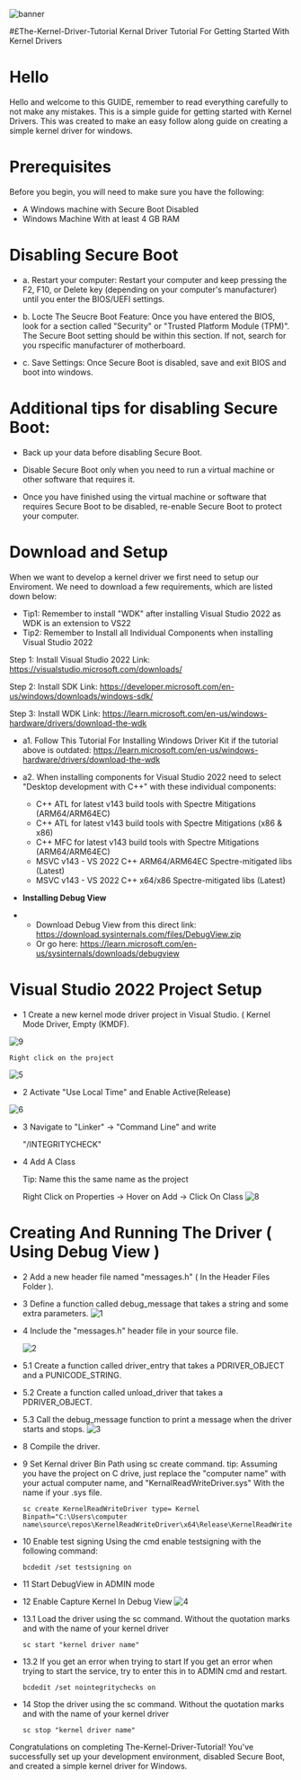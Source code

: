 ![banner](https://github.com/CollinEdward/The-Kernel-Driver-Tutorial/assets/66748817/6d2fb985-ae99-4c08-85af-903be8235ebc)

#£The-Kernel-Driver-Tutorial
Kernal Driver Tutorial For Getting Started With Kernel Drivers

# Hello
Hello and welcome to this GUIDE, remember to read everything carefully to not make any mistakes.
This is a simple guide for getting started with Kernel Drivers. 
This was created to make an easy follow along guide on creating a simple kernel driver for windows. 

# Prerequisites

Before you begin, you will need to make sure you have the following:

- A Windows machine with Secure Boot Disabled
- Windows Machine With at least 4 GB RAM

# Disabling Secure Boot

- a. Restart your computer: Restart your computer and keep pressing the F2, F10, or Delete key (depending on your computer's manufacturer) until you enter the BIOS/UEFI settings.

- b. Locte The Seucre Boot Feature: Once you have entered the BIOS, look for a section called "Security" or "Trusted Platform Module (TPM)". The Secure Boot setting should be within this section. If not, search for you rspecific manufacturer of motherboard. 

- c. Save Settings: Once Secure Boot is disabled, save and exit BIOS and boot into windows. 

# Additional tips for disabling Secure Boot:

- Back up your data before disabling Secure Boot.

- Disable Secure Boot only when you need to run a virtual machine or other software that requires it.

- Once you have finished using the virtual machine or software that requires Secure Boot to be disabled, re-enable Secure Boot to protect your computer.

# Download and Setup

When we want to develop a kernel driver we first need to setup our Enviroment.
We need to download a few requirements, which are listed down below:

 * Tip1: Remember to install "WDK" after installing Visual Studio 2022 as WDK is an extension to VS22
 * Tip2: Remember to Install all Individual Components when installing Visual Studio 2022

Step 1: Install Visual Studio 2022	Link: https://visualstudio.microsoft.com/downloads/

Step 2: Install SDK	Link: https://developer.microsoft.com/en-us/windows/downloads/windows-sdk/

Step 3: Install WDK	Link: https://learn.microsoft.com/en-us/windows-hardware/drivers/download-the-wdk

- a1. Follow This Tutorial For Installing Windows Driver Kit if the tutorial above is outdated: https://learn.microsoft.com/en-us/windows-hardware/drivers/download-the-wdk
- a2. When installing components for Visual Studio 2022 need to select "Desktop development with C++" with these individual components:
  
  - C++ ATL for latest v143 build tools with Spectre Mitigations (ARM64/ARM64EC)
  - C++ ATL for latest v143 build tools with Spectre Mitigations (x86 & x86)
  - C++ MFC for latest v143 build tools with Spectre Mitigations (ARM64/ARM64EC)
  - MSVC v143 - VS 2022 C++ ARM64/ARM64EC Spectre-mitigated libs (Latest)
  - MSVC v143 - VS 2022 C++ x64/x86 Spectre-mitigated libs (Latest)

- **Installing Debug View**
- * Download Debug View from this direct link: https://download.sysinternals.com/files/DebugView.zip
  * Or go here: https://learn.microsoft.com/en-us/sysinternals/downloads/debugview


# Visual Studio 2022 Project Setup 
  - 1 Create a new kernel mode driver project in Visual Studio. ( Kernel Mode Driver, Empty (KMDF).

  ![9](https://github.com/CollinEdward/The-Kernel-Driver-Tutorial/assets/66748817/51d10f13-6859-4d0b-876c-084859c57651)




    Right click on the project
    
  ![5](https://github.com/CollinEdward/The-Kernel-Driver-Tutorial/assets/66748817/5d1dd955-ca81-4faf-be77-d41adca4c1ec)
  
  - 2 Activate "Use Local Time" and Enable Active(Release)
  
  ![6](https://github.com/CollinEdward/The-Kernel-Driver-Tutorial/assets/66748817/44acad7f-24b8-4fdd-b756-b9631a7b4f61)

  - 3 Navigate to "Linker" -> "Command Line" and write

    "/INTEGRITYCHECK"

  - 4 Add A Class

    Tip: Name this the same name as the project
    
    Right Click on Properties -> Hover on Add -> Click On Class
    ![8](https://github.com/CollinEdward/The-Kernel-Driver-Tutorial/assets/66748817/ec977ceb-d804-4473-9b13-9b9bbc453c77)

  
# Creating And Running The Driver ( Using Debug View ) 

- 2 Add a new header file named "messages.h" ( In the Header Files Folder ).
- 3 Define a function called debug_message that takes a string and some extra parameters.
  ![1](https://github.com/CollinEdward/The-Kernel-Driver-Tutorial/assets/66748817/b111f975-b64c-4655-86a2-99a4e0c8a54c)

   
- 4 Include the "messages.h" header file in your source file.

  ![2](https://github.com/CollinEdward/The-Kernel-Driver-Tutorial/assets/66748817/84ad28b7-291d-4f9e-93b4-873f4d95e5e0)

- 5.1 Create a function called driver_entry that takes a PDRIVER_OBJECT and a PUNICODE_STRING.
- 5.2 Create a function called unload_driver that takes a PDRIVER_OBJECT.
- 5.3 Call the debug_message function to print a message when the driver starts and stops.
  ![3](https://github.com/CollinEdward/The-Kernel-Driver-Tutorial/assets/66748817/a4a6cdf2-47d2-48a5-8870-1c414499f0ea)

- 8 Compile the driver.

- 9 Set Kernal driver Bin Path using sc create command.
  tip: Assuming you have the project on C drive, just replace the "computer name" with your actual computer name, and "KernalReadWriteDriver.sys" With the name if your .sys file. 

      sc create KernelReadWriteDriver type= Kernel Binpath="C:\Users\computer name\source\repos\KernelReadWriteDriver\x64\Release\KernelReadWriteDriver.sys"
  
- 10 Enable test signing
  Using the cmd enable testsigning with the following command: 

      bcdedit /set testsigning on

- 11 Start DebugView in ADMIN mode
  
- 12 Enable Capture Kernel In Debug View
  ![4](https://github.com/CollinEdward/The-Kernel-Driver-Tutorial/assets/66748817/e00cb8ac-d070-43bd-b964-d3837a1b289e)

- 13.1 Load the driver using the sc command.
    Without the quotation marks and with the name of your kernel driver 

      sc start "kernel driver name"

- 13.2 If you get an error when trying to start
    If you get an error when trying to start the service, try to enter this in to ADMIN cmd and restart. 
  
      bcdedit /set nointegritychecks on

- 14 Stop the driver using the sc command.
    Without the quotation marks and with the name of your kernel driver 

      sc stop "kernel driver name"


Congratulations on completing The-Kernel-Driver-Tutorial! You've successfully set up your development environment, disabled Secure Boot, and created a simple kernel driver for Windows.




